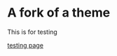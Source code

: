 # A fork of a theme

This is for testing

[testing page](https://kajussls121.github.io/discord-plus-yes/testing.html)
